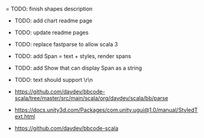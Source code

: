 = TODO: finish shapes description
- TODO: add chart readme page
- TODO: update readme pages
- TODO: replace fastparse to allow scala 3
- TODO: add Span = text + styles, render spans
- TODO: add Show that can display Span as a string

- TODO: text should support \r\n
- https://github.com/daydev/bbcode-scala/tree/master/src/main/scala/org/daydev/scala/bb/parse
- https://docs.unity3d.com/Packages/com.unity.ugui@1.0/manual/StyledText.html
- https://github.com/daydev/bbcode-scala
